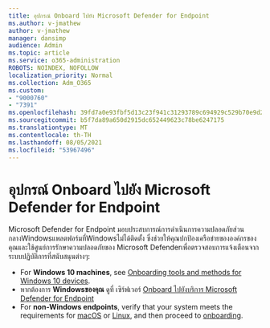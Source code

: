 ```yaml
---
title: อุปกรณ์ Onboard ไปยัง Microsoft Defender for Endpoint
ms.author: v-jmathew
author: v-jmathew
manager: dansimp
audience: Admin
ms.topic: article
ms.service: o365-administration
ROBOTS: NOINDEX, NOFOLLOW
localization_priority: Normal
ms.collection: Adm_O365
ms.custom:
- "9000760"
- "7391"
ms.openlocfilehash: 39fd7a0e93fbf5d13c23f941c31293789c694929c529b70e9d2a9558dc3f2874
ms.sourcegitcommit: b5f7da89a650d2915dc652449623c78be6247175
ms.translationtype: MT
ms.contentlocale: th-TH
ms.lasthandoff: 08/05/2021
ms.locfileid: "53967496"
---
```

# <a name="onboard-devices-to-microsoft-defender-for-endpoint"></a>อุปกรณ์ Onboard ไปยัง Microsoft Defender for Endpoint

Microsoft Defender for Endpoint มอบประสบการณ์การดําเนินการความปลอดภัยส่วนกลางWindowsแพลตฟอร์มที่Windowsไม่ได้ติดตั้ง ซึ่งช่วยให้คุณปกป้องเครือข่ายขององค์กรของคุณและใช้ศูนย์การรักษาความปลอดภัยของ Microsoft Defenderเพื่อตรวจสอบการแจ้งเตือนจากระบบปฏิบัติการที่สนับสนุนต่างๆ:

- For **Windows 10 machines**, see [Onboarding tools and methods for Windows 10 devices](https://go.microsoft.com/fwlink/?linkid=2143460).
- หากต้องการ **Windowsของคุณ** ดูที่ เซิร์ฟเวอร์ [Onboard ไปยังบริการ Microsoft Defender for Endpoint](https://go.microsoft.com/fwlink/?linkid=2143627)
- For **non-Windows endpoints**, verify that your system meets the requirements for [macOS](https://go.microsoft.com/fwlink/?linkid=2143461) or [Linux](https://go.microsoft.com/fwlink/?linkid=2143462), and then proceed to [onboarding](https://go.microsoft.com/fwlink/?linkid=2143628).
